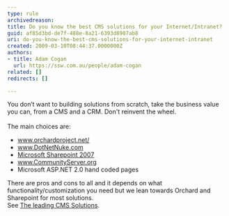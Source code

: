 ```yaml
---
type: rule
archivedreason: 
title: Do you know the best CMS solutions for your Internet/Intranet?
guid: af85d3bd-de7f-488e-8a21-6393d8907ab8
uri: do-you-know-the-best-cms-solutions-for-your-internet-intranet
created: 2009-03-10T08:44:37.0000000Z
authors:
- title: Adam Cogan
  url: https://ssw.com.au/people/adam-cogan
related: []
redirects: []

---
```




  <p>You don’t want to building solutions from scratch, take the business value you can, from a CMS and a CRM. Don't reinvent the wheel.<br>
<br>
The main choices are&#58; </p>
<ul>
    <li><a href="http&#58;//www.orchardproject.net/">www.orchardproject.net/</a>&#160;</li>
    <li><a href="http&#58;//www.dotnetnuke.com/" class="external" target="_blank">www.DotNetNuke.com</a> </li>
    <li><a href="http&#58;//www.microsoft.com/office/preview/servers/sharepointserver/highlights.mspx" class="external">Microsoft Sharepoint 2007</a> </li>
    <li><a href="http&#58;//www.communityserver.org/" class="external" target="_blank">www.CommunityServer.org</a>&#160; </li>
    <li>Microsoft ASP.NET 2.0 hand coded pages </li>
</ul>
<p>There are pros and cons to all and it depends on what functionality/customization you need but we lean towards&#160;Orchard and Sharepoint for most solutions.<br>
See <a href="http&#58;//www.ssw.com.au/ssw/Company/DNN-DotNetNuke.aspx">The leading CMS Solutions</a>. </p>

<br><excerpt class='endintro'></excerpt><br>



